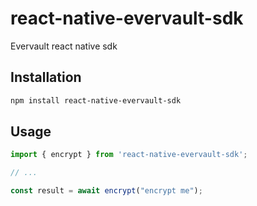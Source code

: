 # react-native-evervault-sdk

Evervault react native sdk

## Installation

```sh
npm install react-native-evervault-sdk
```

## Usage

```js
import { encrypt } from 'react-native-evervault-sdk';

// ...

const result = await encrypt("encrypt me");
```
